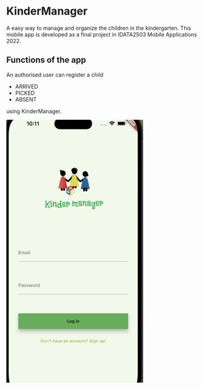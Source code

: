 

# KinderManager 
A easy way to manage and organize the children in the kindergarten. 
This mobile app is developed as a final project in IDATA2503 Mobile Applications 2022.

## Functions of the app
An authorised user can register a child

 - ARRIVED
 - PICKED
 - ABSENT

using KinderManager. 
 
<img width="360" src="assets/images/app_screenshot.png"/>